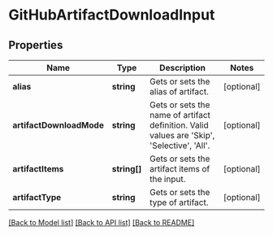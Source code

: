# GitHubArtifactDownloadInput

## Properties
Name | Type | Description | Notes
------------ | ------------- | ------------- | -------------
**alias** | **string** | Gets or sets the alias of artifact. | [optional] 
**artifactDownloadMode** | **string** | Gets or sets the name of artifact definition. Valid values are &#39;Skip&#39;, &#39;Selective&#39;, &#39;All&#39;. | [optional] 
**artifactItems** | **string[]** | Gets or sets the artifact items of the input. | [optional] 
**artifactType** | **string** | Gets or sets the type of artifact. | [optional] 

[[Back to Model list]](../README.md#documentation-for-models) [[Back to API list]](../README.md#documentation-for-api-endpoints) [[Back to README]](../README.md)



